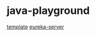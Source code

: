 # java-playground
[template](https://github.com/CreatureOX/java-playground/tree/master/template) 
[eureka-server](https://github.com/CreatureOX/java-playground/tree/master/eureka-server)
